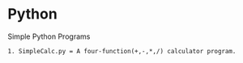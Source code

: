 # Python
Simple Python Programs

    1. SimpleCalc.py = A four-function(+,-,*,/) calculator program.
